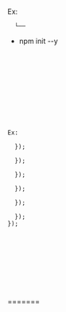 





Ex:
```
  └──
```












* npm init --y

```











Ex:

  });

  });

  });

  });

  });

  });
});
```









```









```



=======
